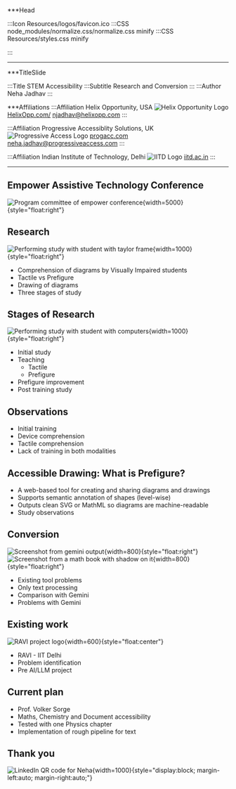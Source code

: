 ***Head

:::Icon Resources/logos/favicon.ico
:::CSS node_modules/normalize.css/normalize.css minify
:::CSS Resources/styles.css minify

:::

***

***TitleSlide

:::Title STEM Accessibility
:::Subtitle Research and Conversion
:::
:::Author  Neha Jadhav
:::

***Affiliations
:::Affiliation
Helix Opportunity, USA
![Helix Opportunity Logo](Resources/logos/Helix-logo-small.jpg)
[HelixOpp.com/](https://helixopp.com/)
[njadhav@helixopp.com](mailto:v.sorge@bham.ac.uk)
:::

:::Affiliation
Progressive Accessiblity Solutions, UK
![Progressive Access Logo](Resources/logos/logo2-small.png)
[progacc.com](https://progressiveaccess.com)
[neha.jadhav@progressiveaccess.com](mailto:neha.jadhav@progressiveaccess.com)
:::

:::Affiliation
Indian Institute of Technology, Delhi
![IITD Logo](Resources/logos/iitd-logo-small.png)
[iitd.ac.in](https://iitd.ac.in)
:::

*******************

## Empower Assistive Technology Conference

![Program committee of empower conference](Resources/images/Empower.png){width=5000}{style="float:right"}

## Research

![Performing study with student with taylor frame](Resources/images/Study1.jpeg){width=1000}{style="float:right"}
* Comprehension of diagrams by Visually Impaired students
* Tactile vs Prefigure
* Drawing of diagrams
* Three stages of study

## Stages of Research

![Performing study with student with computers](Resources/images/Study2.jpeg){width=1000}{style="float:right"}
* Initial study
* Teaching
  * Tactile
  * Prefigure
* Prefigure improvement
* Post training study

## Observations

* Initial training
* Device comprehension
* Tactile comprehension
* Lack of training in both modalities


## Accessible Drawing: What is Prefigure?

* A web-based tool for creating and sharing diagrams and drawings
* Supports semantic annotation of shapes (level-wise)
* Outputs clean SVG or MathML so diagrams are machine-readable
* Study observations


## Conversion
![Screenshot from gemini output](Resources/images/Output.png){width=800}{style="float:right"}
![Screenshot from a math book with shadow on it](Resources/images/Input.jpg){width=800}{style="float:right"}

* Existing tool problems
* Only text processing
* Comparison with Gemini
* Problems with Gemini

## Existing work

![RAVI project logo](Resources/logos/ravi.jpg){width=600}{style="float:center"}
* RAVI - IIT Delhi
* Problem identification
* Pre AI/LLM project

## Current plan

* Prof. Volker Sorge
* Maths, Chemistry and Document accessibility
* Tested with one Physics chapter
* Implementation of rough pipeline for text 


## Thank you
 ![LinkedIn QR code for Neha](Resources/images/Neha%20QR.jpeg){width=1000}{style="display:block; margin-left:auto; margin-right:auto;"}
